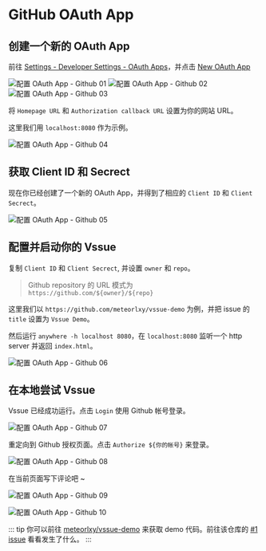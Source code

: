# GitHub OAuth App

## 创建一个新的 OAuth App

前往 [Settings - Developer Settings - OAuth Apps](https://github.com/settings/developers)，并点击 [New OAuth App](https://github.com/settings/applications/new)

![配置 OAuth App - Github 01](/assets/img/oauth-app-github-01.png)
![配置 OAuth App - Github 02](/assets/img/oauth-app-github-02.png)
![配置 OAuth App - Github 03](/assets/img/oauth-app-github-03.png)

将 `Homepage URL` 和 `Authorization callback URL` 设置为你的网站 URL。

这里我们用 `localhost:8080` 作为示例。

![配置 OAuth App - Github 04](/assets/img/oauth-app-github-04.png)

## 获取 Client ID 和 Secrect

现在你已经创建了一个新的 OAuth App，并得到了相应的 `Client ID` 和 `Client Secrect`。

![配置 OAuth App - Github 05](/assets/img/oauth-app-github-05.png)

## 配置并启动你的 Vssue

复制 `Client ID` 和 `Client Secrect`, 并设置 `owner` 和 `repo`。

> Github repository 的 URL 模式为 `https://github.com/${owner}/${repo}`

这里我们以 `https://github.com/meteorlxy/vssue-demo` 为例，并把 issue 的 `title` 设置为 `Vssue Demo`。

然后运行 `anywhere -h localhost 8080`，在 `localhost:8080` 监听一个 http server 并返回 `index.html`。

![配置 OAuth App - Github 06](/assets/img/oauth-app-github-06.png)

## 在本地尝试 Vssue

Vssue 已经成功运行。点击 `Login` 使用 Github 帐号登录。

![配置 OAuth App - Github 07](/assets/img/oauth-app-github-07.png)

 重定向到 Github 授权页面。点击 `Authorize ${你的帐号}` 来登录。

![配置 OAuth App - Github 08](/assets/img/oauth-app-github-08.png)

在当前页面写下评论吧 ~

![配置 OAuth App - Github 09](/assets/img/oauth-app-github-09.png)

![配置 OAuth App - Github 10](/assets/img/oauth-app-github-10.png)

::: tip
你可以前往 [meteorlxy/vssue-demo](https://github.com/meteorlxy/vssue-demo) 来获取 demo 代码。前往该仓库的 [#1 issue](https://github.com/meteorlxy/vssue-demo/issues/1) 看看发生了什么。
:::
